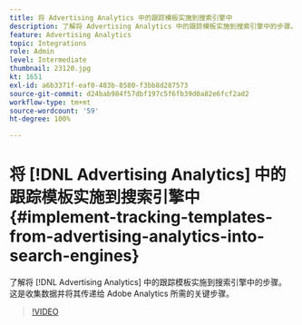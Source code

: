 ```yaml
---
title: 将 Advertising Analytics 中的跟踪模板实施到搜索引擎中
description: 了解将 Advertising Analytics 中的跟踪模板实施到搜索引擎中的步骤。
feature: Advertising Analytics
topic: Integrations
role: Admin
level: Intermediate
thumbnail: 23120.jpg
kt: 1651
exl-id: a6b3371f-eaf0-483b-8580-f3bb8d287573
source-git-commit: d24bab984f57dbf197c5f6fb39d0a82e6fcf2ad2
workflow-type: tm+mt
source-wordcount: '59'
ht-degree: 100%

---
```


# 将 [!DNL Advertising Analytics] 中的跟踪模板实施到搜索引擎中 {#implement-tracking-templates-from-advertising-analytics-into-search-engines}

了解将 [!DNL Advertising Analytics] 中的跟踪模板实施到搜索引擎中的步骤。 这是收集数据并将其传递给 Adobe Analytics 所需的关键步骤。

>[!VIDEO](https://video.tv.adobe.com/v/37439/?quality=12&learn=on&captions=chi_hans)
